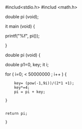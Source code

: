 #includ<stdio.h>
#includ <math.h>

double pi (void); 

it main (void) {

printf("%f", pi());

}

double pi (void) {
  
   double p1=0, key;
   it i;
   
   for ( i=0; < 50000000 ; i++ ) {
   
        key= (pow(-1,9i))/(2*1 +1);
        key*=4;
        pi = pi + key;
        
    }
    
    
    return pi;
    
    }
